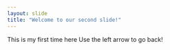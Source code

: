 ```yaml
---
layout: slide
title: "Welcome to our second slide!"
---
```

This is my first time here
Use the left arrow to go back!
